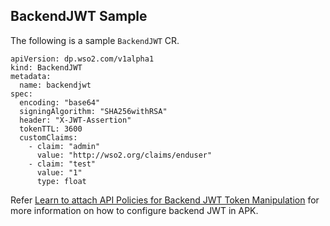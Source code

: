 ## BackendJWT Sample

The following is a sample `BackendJWT` CR.

```
apiVersion: dp.wso2.com/v1alpha1
kind: BackendJWT
metadata:
  name: backendjwt
spec:
  encoding: "base64"
  signingAlgorithm: "SHA256withRSA"
  header: "X-JWT-Assertion"
  tokenTTL: 3600
  customClaims:
    - claim: "admin"
      value: "http://wso2.org/claims/enduser"
    - claim: "test"
      value: "1"
      type: float
```

Refer [Learn to attach API Policies for Backend JWT Token Manipulation](../../create-api/create-and-attach-api-policies/backend-jwt-token-manipulation/backend-jwt-token-manipulation-via-crs.md) for more information on how to configure backend JWT in APK.